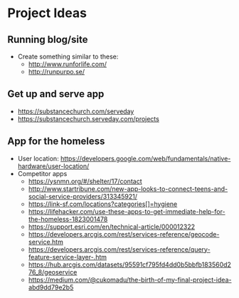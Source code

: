 # Project Ideas

## Running blog/site

* Create something similar to these:
  * <http://www.runforlife.com/>
  * <http://runpurpo.se/>

## Get up and serve app

* <https://substancechurch.com/serveday>
* <https://substancechurch.serveday.com/projects>

## App for the homeless

* User location: <https://developers.google.com/web/fundamentals/native-hardware/user-location/>
* Competitor apps
  * <https://ysnmn.org/#/shelter/17/contact>
  * <http://www.startribune.com/new-app-looks-to-connect-teens-and-social-service-providers/313345921/>
  * <https://link-sf.com/locations?categories[]=hygiene>
  * <https://lifehacker.com/use-these-apps-to-get-immediate-help-for-the-homeless-1823001478>
  * <https://support.esri.com/en/technical-article/000012322>
  * <https://developers.arcgis.com/rest/services-reference/geocode-service.htm>
  * <https://developers.arcgis.com/rest/services-reference/query-feature-service-layer-.htm>
  * <https://hub.arcgis.com/datasets/95591cf795fd4dd0b5bbfb183560d276_8/geoservice>
  * <https://medium.com/@cukomadu/the-birth-of-my-final-project-idea-abd9dd79e2b5>